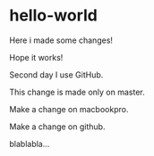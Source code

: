# hello-world
Here i made some changes!

Hope it works!

Second day I use GitHub.

This change is made only on master.

Make a change on macbookpro.

Make a change on github.

blablabla...

